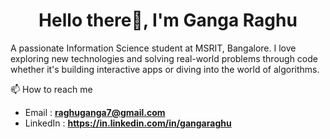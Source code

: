 <h1 align="center">Hello there👋, I'm Ganga Raghu</h1>
<p>A passionate Information Science student at MSRIT, Bangalore. 
  I love exploring new technologies and solving real-world problems through code whether it's building interactive apps or diving into the world of algorithms.</p>

📫 How to reach me
- Email : **raghuganga7@gmail.com**
- LinkedIn : **https://in.linkedin.com/in/gangaraghu** 




